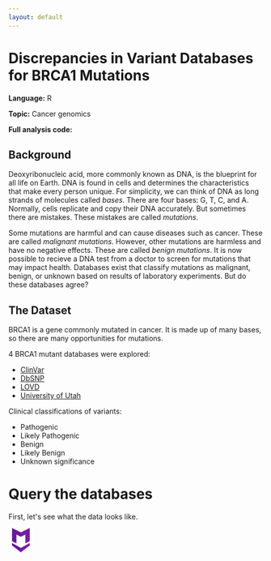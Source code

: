 ```yaml
---
layout: default
---
```


# Discrepancies in Variant Databases for BRCA1 Mutations

**Language:** R

**Topic:** Cancer genomics

**Full analysis code:** 

## Background 

Deoxyribonucleic acid, more commonly known as DNA, is the blueprint for all life on Earth. DNA is found in cells and determines the characteristics that make every person unique. For simplicity, we can think of DNA as long strands of molecules called _bases_. There are four bases: G, T, C, and A. Normally, cells replicate and copy their DNA accurately. But sometimes there are mistakes. These mistakes are called _mutations_.

Some mutations are harmful and can cause diseases such as cancer. These are called _malignant mutations_. However, other mutations are harmless and have no negative effects. These are called _benign mutations_. It is now possible to recieve a DNA test from a doctor to screen for mutations that may impact health. Databases exist that classify mutations as malignant, benign, or unknown based on results of laboratory experiments. But do these databases agree? 

## The Dataset

BRCA1 is a gene commonly mutated in cancer. It is made up of many bases, so there are many opportunities for mutations. 

4 BRCA1 mutant databases were explored: 

* [ClinVar](/variants/ClinVar.csv)
* [DbSNP](/variants/dbSNP.tsv)
* [LOVD](/variants/LOVD.tsv)
* [University of Utah](/variants/Utah.tsv)

Clinical classifications of variants: 

* Pathogenic
* Likely Pathogenic
* Benign
* Likely Benign 
* Unknown significance 

# Query the databases

First, let's see what the data looks like. 

![alt text](https://github.com/adam-p/markdown-here/raw/master/src/common/images/icon48.png "Logo Title Text 1")




